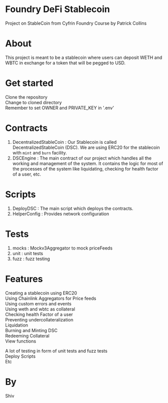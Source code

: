 # Foundry DeFi Stablecoin
Project on StableCoin from Cyfrin Foundry Course by Patrick Collins


# About

This project is meant to be a stablecoin where users can deposit WETH and WBTC in exchange for a token that will be pegged to USD. 

# Get started

Clone the repository   
Change to cloned directory   
Remember to set OWNER and PRIVATE_KEY in '.env'   


# Contracts
1) DecentralizedStableCoin : Our Stablecoin is called DecentralizedStableCoin (DSC). We are using ERC20 for the stablecoin with `mint` and `burn` facility.   
2) DSCEngine : The main contract of our project which handles all the working and management of the system. It contains the logic for most of the processes of the system like liquidating, checking for health factor of a user, etc.

# Scripts
1) DeployDSC : The main script which deploys the contracts.
2) HelperConfig : Provides network configuration

# Tests
1) mocks : Mockv3Aggregator to mock priceFeeds
2) unit : unit tests
3) fuzz : fuzz testing

# Features 
Creating a stablecoin using ERC20     
Using Chainlink Aggregators for Price feeds   
Using custom errors and events   
Using weth and wbtc as collateral   
Checking health Factor of a user   
Preventing undercollateralization   
Liquidation   
Burning and Minting DSC   
Redeeming Collateral   
View functions   

A lot of testing in form of unit tests and fuzz tests   
Deploy Scripts   
Etc   


# By
Shiv 
